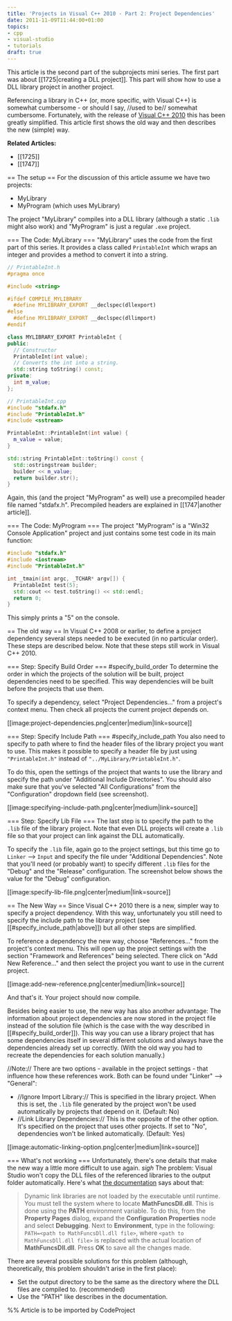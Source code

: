 ```yaml
---
title: 'Projects in Visual C++ 2010 - Part 2: Project Dependencies'
date: 2011-11-09T11:44:00+01:00
topics:
- cpp
- visual-studio
- tutorials
draft: true
---
```


This article is the second part of the subprojects mini series. The first part was about [[1725|creating a DLL project]]. This part will show how to use a DLL library project in another project.

Referencing a library in C++ (or, more specific, with Visual C++) is somewhat cumbersome - or should I say, //used to be// somewhat cumbersome. Fortunately, with the release of [Visual C++ 2010](http://www.microsoft.com/visualstudio/en-us/products/2010-editions/visual-cpp-express) this has been greatly simplified. This article first shows the old way and then describes the new (simple) way.

**Related Articles:**
* [[1725]]
* [[1747]]

<!--more-->

== The setup ==
For the discussion of this article assume we have two projects:

 * MyLibrary
 * MyProgram (which uses MyLibrary)

The project "MyLibrary" compiles into a DLL library (although a static `.lib` might also work) and "MyProgram" is just a regular `.exe` project.

=== The Code: MyLibrary ===
"MyLibrary" uses the code from the first part of this series. It provides a class called `PrintableInt` which wraps an integer and provides a method to convert it into a string.

```c++
// PrintableInt.h
#pragma once

#include <string>

#ifdef COMPILE_MYLIBRARY
  #define MYLIBRARY_EXPORT __declspec(dllexport)
#else
  #define MYLIBRARY_EXPORT __declspec(dllimport)
#endif

class MYLIBRARY_EXPORT PrintableInt {
public:
  // Constructor
  PrintableInt(int value);
  // Converts the int into a string.
  std::string toString() const;
private:
  int m_value;
};
```

```c++
// PrintableInt.cpp
#include "stdafx.h"
#include "PrintableInt.h"
#include <sstream>

PrintableInt::PrintableInt(int value) {
  m_value = value;
}

std::string PrintableInt::toString() const {
  std::ostringstream builder;
  builder << m_value;
  return builder.str();
}
```

Again, this (and the project "MyProgram" as well) use a precompiled header file named "stdafx.h". Precompiled headers are explained in [[1747|another article]].

=== The Code: MyProgram ===
The project "MyProgram" is a "Win32 Console Application" project and just contains some test code in its main function:

```c++
#include "stdafx.h"
#include <iostream>
#include "PrintableInt.h"

int _tmain(int argc, _TCHAR* argv[]) {
  PrintableInt test(5);
  std::cout << test.toString() << std::endl;
  return 0;
}
```

This simply prints a "5" on the console.

== The old way ==
In Visual C++ 2008 or earlier, to define a project dependency several steps needed to be executed (in no particular order). These steps are described below. Note that these steps still work in Visual C++ 2010.

=== Step: Specify Build Order === #specify_build_order
To determine the order in which the projects of the solution will be built, project dependencies need to be specified. This way dependencies will be built before the projects that use them.

To specify a dependency, select "Project Dependencies..." from a project's context menu. Then check all projects the current project depends on.

[[image:project-dependencies.png|center|medium|link=source]]

=== Step: Specify Include Path === #specify_include_path
You also need to specify to path where to find the header files of the library project you want to use. This makes it possible to specify a header file by just using `"PrintableInt.h"` instead of `"../MyLibrary/PrintableInt.h"`.

To do this, open the settings of the project that wants to use the library and specify the path under "Additional Include Directories". You should also make sure that you've selected "All Configurations" from the "Configuration" dropdown field (see screenshot).

[[image:specifying-include-path.png|center|medium|link=source]]

=== Step: Specify Lib File ===
The last step is to specify the path to the `.lib` file of the library project. Note that even DLL projects will create a `.lib` file so that your project can link against the DLL automatically.

To specify the `.lib` file, again go to the project settings, but this time go to `Linker` --> `Input` and specify the file under "Additional Dependencies". Note that you'll need (or probably want) to specify different `.lib` files for the "Debug" and the "Release" configuration. The screenshot below shows the value for the "Debug" configuration.

[[image:specify-lib-file.png|center|medium|link=source]]

== The New Way ==
Since Visual C++ 2010 there is a new, simpler way to specify a project dependency. With this way, unfortunately you still need to specify the include path to the library project (see [[#specify_include_path|above]]) but all other steps are simplified.

To reference a dependency the new way, choose "References..." from the project's context menu. This will open up the project settings with the section "Framework and References" being selected. There click on "Add New Reference..." and then select the project you want to use in the current project.

[[image:add-new-reference.png|center|medium|link=source]]

And that's it. Your project should now compile.

Besides being easier to use, the new way has also another advantage: The information about project dependencies are now stored in the project file instead of the solution file (which is the case with the way described in [[#specify_build_order]]). This way you can use a library project that has some dependencies itself in several different solutions and always have the dependencies already set up correctly. (With the old way you had to recreate the dependencies for each solution manually.)

//Note:// There are two options - available in the project settings - that influence how these references work. Both can be found under "Linker" --> "General":
 * //Ignore Import Library:// This is specified in the library project. When this is set, the `.lib` file generated by the project won't be used automatically by projects that depend on it. (Default: No)
 * //Link Library Dependencies:// This is the opposite of the other option. It's specified on the project that uses other projects. If set to "No", dependencies won't be linked automatically. (Default: Yes)

[[image:automatic-linking-option.png|center|medium|link=source]]

=== What's not working ===
Unfortunately, there's one details that make the new way a little more difficult to use again. *sigh* The problem: Visual Studio won't copy the DLL files of the referenced libraries to the output folder automatically. Here's what [the documentation](http://msdn.microsoft.com/en-us/library/ms235636%28v=vs.80%29.aspx) says about that:

> Dynamic link libraries are not loaded by the executable until runtime. You must tell the system where to locate **MathFuncsDll.dll**. This is done using the **PATH** environment variable. To do this, from the **Property Pages** dialog, expand the **Configuration Properties** node and select **Debugging**. Next to **Environment**, type in the following: `PATH=<path to MathFuncsDll.dll file>`, where `<path to MathFuncsDll.dll file>` is replaced with the actual location of **MathFuncsDll.dll**. Press **OK** to save all the changes made.

There are several possible solutions for this problem (although, theoretically, this problem shouldn't arise in the first place):

 * Set the output directory to be the same as the directory where the DLL files are compiled to. (recommended)
 * Use the "PATH" like describes in the documentation.


%% Article is to be imported by CodeProject
<a href="http://www.codeproject.com/script/Articles/BlogFeedList.aspx?amid=274673" rel="tag" style="display:none">CodeProject</a>
